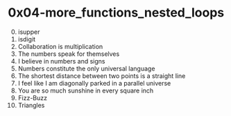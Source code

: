 <h1>0x04-more_functions_nested_loops</h1>

00. isupper<br>
01. isdigit<br>
02. Collaboration is multiplication<br>
03. The numbers speak for themselves<br>
04. I believe in numbers and signs<br>
05. Numbers constitute the only universal language<br>
06. The shortest distance between two points is a straight line<br>
07. I feel like I am diagonally parked in a parallel universe<br>
08. You are so much sunshine in every square inch<br>
09. Fizz-Buzz<br>
10. Triangles<br>
